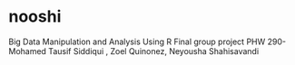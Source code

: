 # nooshi
Big Data Manipulation and Analysis Using R
Final group project PHW 290- Mohamed Tausif Siddiqui , Zoel Quinonez, Neyousha Shahisavandi
